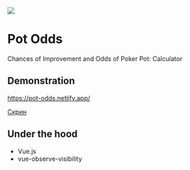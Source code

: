 ![](https://pot-odds.netlify.app/logo.png)

# Pot Odds
Chances of Improvement and Odds of Poker Pot: Calculator

## Demonstration
https://pot-odds.netlify.app/

[Скрин](https://pot-odds.netlify.app/screenshot.png)

## Under the hood
                
+ Vue.js
+ vue-observe-visibility

